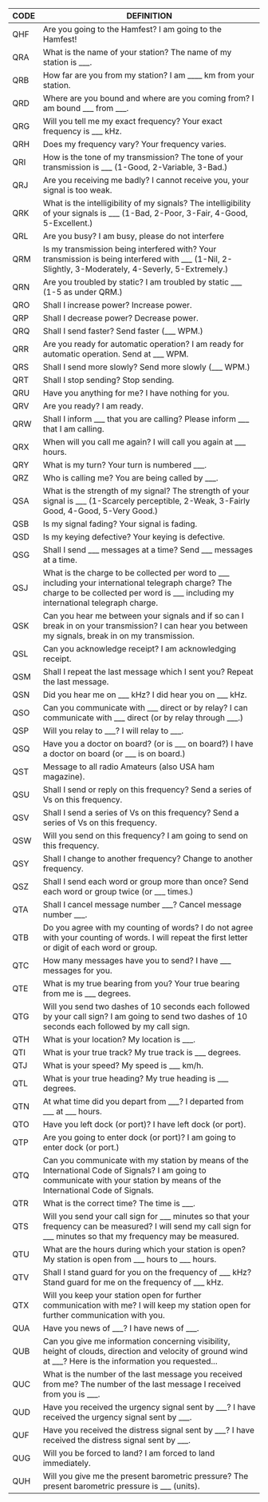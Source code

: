 | CODE | DEFINITION                                                                                                                                                                                |
| ---- | ----------------------------------------------------------------------------------------------------------------------------------------------------------------------------------------- |
| QHF  | Are you going to the Hamfest? I am going to the Hamfest!                                                                                                                                  |
| QRA  | What is the name of your station? The name of my station is ___.                                                                                                                          |
| QRB  | How far are you from my station? I am ____ km from your station.                                                                                                                          |
| QRD  | Where are you bound and where are you coming from? I am bound ___ from ___.                                                                                                               |
| QRG  | Will you tell me my exact frequency? Your exact frequency is ___ kHz.                                                                                                                     |
| QRH  | Does my frequency vary? Your frequency varies.                                                                                                                                            |
| QRI  | How is the tone of my transmission? The tone of your transmission is ___ (1-Good, 2-Variable, 3-Bad.)                                                                                     |
| QRJ  | Are you receiving me badly? I cannot receive you, your signal is too weak.                                                                                                                |
| QRK  | What is the intelligibility of my signals? The intelligibility of your signals is ___ (1-Bad, 2-Poor, 3-Fair, 4-Good, 5-Excellent.)                                                       |
| QRL  | Are you busy? I am busy, please do not interfere                                                                                                                                          |
| QRM  | Is my transmission being interfered with? Your transmission is being interfered with ___ (1-Nil, 2-Slightly, 3-Moderately, 4-Severly, 5-Extremely.)                                       |
| QRN  | Are you troubled by static? I am troubled by static ___ (1-5 as under QRM.)                                                                                                               |
| QRO  | Shall I increase power? Increase power.                                                                                                                                                   |
| QRP  | Shall I decrease power? Decrease power.                                                                                                                                                   |
| QRQ  | Shall I send faster? Send faster (___ WPM.)                                                                                                                                               |
| QRR  | Are you ready for automatic operation? I am ready for automatic operation. Send at ___ WPM.                                                                                               |
| QRS  | Shall I send more slowly? Send more slowly (___ WPM.)                                                                                                                                     |
| QRT  | Shall I stop sending? Stop sending.                                                                                                                                                       |
| QRU  | Have you anything for me? I have nothing for you.                                                                                                                                         |
| QRV  | Are you ready? I am ready.                                                                                                                                                                |
| QRW  | Shall I inform ___ that you are calling? Please inform ___ that I am calling.                                                                                                             |
| QRX  | When will you call me again? I will call you again at ___ hours.                                                                                                                          |
| QRY  | What is my turn? Your turn is numbered ___.                                                                                                                                               |
| QRZ  | Who is calling me? You are being called by ___.                                                                                                                                           |
| QSA  | What is the strength of my signal? The strength of your signal is ___ (1-Scarcely perceptible, 2-Weak, 3-Fairly Good, 4-Good, 5-Very Good.)                                               |
| QSB  | Is my signal fading? Your signal is fading.                                                                                                                                               |
| QSD  | Is my keying defective? Your keying is defective.                                                                                                                                         |
| QSG  | Shall I send ___ messages at a time? Send ___ messages at a time.                                                                                                                         |
| QSJ  | What is the charge to be collected per word to ___ including your international telegraph charge? The charge to be collected per word is ___ including my international telegraph charge. |
| QSK  | Can you hear me between your signals and if so can I break in on your transmission? I can hear you between my signals, break in on my transmission.                                       |
| QSL  | Can you acknowledge receipt? I am acknowledging receipt.                                                                                                                                  |
| QSM  | Shall I repeat the last message which I sent you? Repeat the last message.                                                                                                                |
| QSN  | Did you hear me on ___ kHz? I did hear you on ___ kHz.                                                                                                                                    |
| QSO  | Can you communicate with ___ direct or by relay? I can communicate with ___ direct (or by relay through ___.)                                                                             |
| QSP  | Will you relay to ___? I will relay to ___.                                                                                                                                               |
| QSQ  | Have you a doctor on board? (or is ___ on board?) I have a doctor on board (or ___ is on board.)                                                                                          |
| QST  | Message to all radio Amateurs (also USA ham magazine).                                                                                                                                    |
| QSU  | Shall I send or reply on this frequency? Send a series of Vs on this frequency.                                                                                                           |
| QSV  | Shall I send a series of Vs on this frequency? Send a series of Vs on this frequency.                                                                                                     |
| QSW  | Will you send on this frequency? I am going to send on this frequency.                                                                                                                    |
| QSY  | Shall I change to another frequency? Change to another frequency.                                                                                                                         |
| QSZ  | Shall I send each word or group more than once? Send each word or group twice (or ___ times.)                                                                                             |
| QTA  | Shall I cancel message number ___? Cancel message number ___.                                                                                                                             |
| QTB  | Do you agree with my counting of words? I do not agree with your counting of words. I will repeat the first letter or digit of each word or group.                                        |
| QTC  | How many messages have you to send? I have ___ messages for you.                                                                                                                          |
| QTE  | What is my true bearing from you? Your true bearing from me is ___ degrees.                                                                                                               |
| QTG  | Will you send two dashes of 10 seconds each followed by your call sign? I am going to send two dashes of 10 seconds each followed by my call sign.                                        |
| QTH  | What is your location? My location is ___.                                                                                                                                                |
| QTI  | What is your true track? My true track is ___ degrees.                                                                                                                                    |
| QTJ  | What is your speed? My speed is ___ km/h.                                                                                                                                                 |
| QTL  | What is your true heading? My true heading is ___ degrees.                                                                                                                                |
| QTN  | At what time did you depart from ___? I departed from ___ at ___ hours.                                                                                                                   |
| QTO  | Have you left dock (or port)? I have left dock (or port).                                                                                                                                 |
| QTP  | Are you going to enter dock (or port)? I am going to enter dock (or port.)                                                                                                                |
| QTQ  | Can you communicate with my station by means of the International Code of Signals? I am going to communicate with your station by means of the International Code of Signals.             |
| QTR  | What is the correct time? The time is ___.                                                                                                                                                |
| QTS  | Will you send your call sign for ___ minutes so that your frequency can be measured? I will send my call sign for ___ minutes so that my frequency may be measured.                       |
| QTU  | What are the hours during which your station is open? My station is open from ___ hours to ___ hours.                                                                                     |
| QTV  | Shall I stand guard for you on the frequency of ___ kHz? Stand guard for me on the frequency of ___ kHz.                                                                                  |
| QTX  | Will you keep your station open for further communication with me? I will keep my station open for further communication with you.                                                        |
| QUA  | Have you news of ___? I have news of ___.                                                                                                                                                 |
| QUB  | Can you give me information concerning visibility, height of clouds, direction and velocity of ground wind at ___? Here is the information you requested...                               |
| QUC  | What is the number of the last message you received from me? The number of the last message I received from you is ___.                                                                   |
| QUD  | Have you received the urgency signal sent by ___? I have received the urgency signal sent by ___.                                                                                         |
| QUF  | Have you received the distress signal sent by ___? I have received the distress signal sent by ___.                                                                                       |
| QUG  | Will you be forced to land? I am forced to land immediately.                                                                                                                              |
| QUH  | Will you give me the present barometric pressure? The present barometric pressure is ___ (units).                                                                                         |
